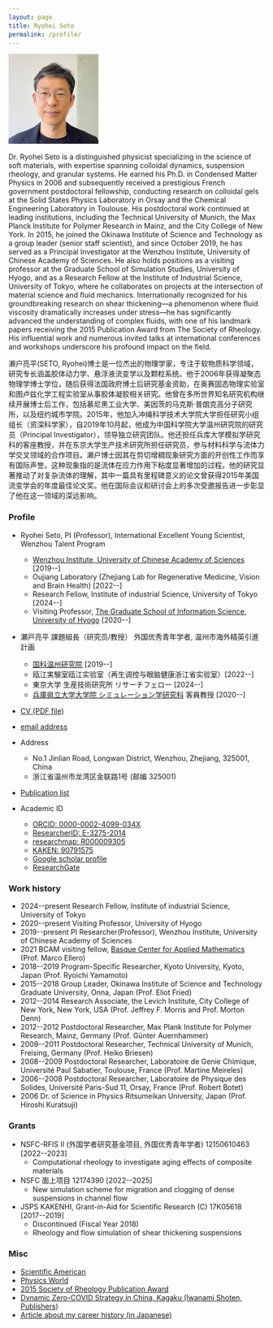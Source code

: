 ```yaml
---
layout: page
title: Ryohei Seto
permalink: /profile/
---
```


![Ryohei Seto](/assets/img/Seto2.png)

Dr. Ryohei Seto is a distinguished physicist specializing in the science of soft materials, with expertise spanning colloidal dynamics, suspension rheology, and granular systems. He earned his Ph.D. in Condensed Matter Physics in 2006 and subsequently received a prestigious French government postdoctoral fellowship, conducting research on colloidal gels at the Solid States Physics Laboratory in Orsay and the Chemical Engineering Laboratory in Toulouse. His postdoctoral work continued at leading institutions, including the Technical University of Munich, the Max Planck Institute for Polymer Research in Mainz, and the City College of New York. In 2015, he joined the Okinawa Institute of Science and Technology as a group leader (senior staff scientist), and since October 2019, he has served as a Principal Investigator at the Wenzhou Institute, University of Chinese Academy of Sciences. He also holds positions as a visiting professor at the Graduate School of Simulation Studies, University of Hyogo, and as a Research Fellow at the Institute of Industrial Science, University of Tokyo, where he collaborates on projects at the intersection of material science and fluid mechanics. Internationally recognized for his groundbreaking research on shear thickening—a phenomenon where fluid viscosity dramatically increases under stress—he has significantly advanced the understanding of complex fluids, with one of his landmark papers receiving the 2015 Publication Award from The Society of Rheology. His influential work and numerous invited talks at international conferences and workshops underscore his profound impact on the field.



濑户亮平(SETO, Ryohei)博士是一位杰出的物理学家，专注于软物质科学领域，研究专长涵盖胶体动力学、悬浮液流变学以及颗粒系统。他于2006年获得凝聚态物理学博士学位，随后获得法国政府博士后研究基金资助，在奥赛固态物理实验室和图卢兹化学工程实验室从事胶体凝胶相关研究。他曾在多所世界知名研究机构继续开展博士后工作，包括慕尼黑工业大学、美因茨的马克斯·普朗克高分子研究所，以及纽约城市学院。2015年，他加入冲绳科学技术大学院大学担任研究小组组长（资深科学家），自2019年10月起，他成为中国科学院大学温州研究院的研究员（Principal Investigator），领导独立研究团队。他还担任兵库大学模拟学研究科的客座教授，并在东京大学生产技术研究所担任研究员，参与材料科学与流体力学交叉领域的合作项目。濑户博士因其在剪切增稠现象研究方面的开创性工作而享有国际声誉。这种现象指的是流体在应力作用下粘度显著增加的过程。他的研究显著推动了对复杂流体的理解，其中一篇具有里程碑意义的论文曾获得2015年美国流变学会的年度最佳论文奖。他在国际会议和研讨会上的多次受邀报告进一步彰显了他在这一领域的深远影响。



### Profile

- Ryohei Seto, PI (Professor), International Excellent Young Scientist, Wenzhou Talent Program
  - [Wenzhou Institute, University of Chinese Academy of Sciences](https://wiucas.ac.cn/en/) [2019--]
  - Oujiang Laboratory (Zhejiang Lab for Regenerative Medicine, Vision and Brain Health) [2022--]
  - Research Fellow, Institute of industrial Science, University of Tokyo [2024--]
  - Visiting Professor, [The Graduate School of Information Science, University of Hyogo](http://www.simulation-studies.org) [2020--]

- 瀬戸亮平 課題組長（研究员/教授） 外国优秀青年学者, 温州市海外精英引進計画
  - [国科温州研究院](http://www.wiucas.ac.cn) [2019--]
  - 瓯江実験室瓯江实验室（再生调控与眼脑健康浙江省实验室）[2022--]
  - 東京大学 生産技術研究所 リサーチフェロー [2024--]
  - [兵庫県立大学大学院 シミュレーション学研究科](http://www.simulation-studies.org) 客員教授 [2020--]

- [CV (PDF file)](https://ryseto.github.io/assets/pdf/CV_Seto.pdf)
- [email address](mailto:seto@wiucas.ac.cn)
- Address 
  - No.1 Jinlian Road, Longwan District, Wenzhou, Zhejiang, 325001, China
  - 浙江省温州市龙湾区金联路1号 (邮编 325001)
- [Publication list](4publications.md)  
- Academic ID
  - [ORCID: 0000-0002-4099-034X](http://orcid.org/0000-0002-4099-034X)
  - [ResearcherID: E-3275-2014](http://www.researcherid.com/rid/E-3275-2014)
  - [researchmap: R000009305](https://researchmap.jp/ryseto)
  - [KAKEN: 90791575](https://nrid.nii.ac.jp/nrid/1000090791575/)
  - [Google scholar profile](https://scholar.google.co.jp/citations?hl=ja&user=0V-BankAAAAJ)
  - [ResearchGate](https://www.researchgate.net/profile/Ryohei_Seto)

### Work history
- 2024--present Research Fellow, Institute of industrial Science, University of Tokyo
- 2020--present Visiting Professor, University of Hyogo
- 2019--present PI Researcher(Professor), Wenzhou Institute, University of Chinese Academy of Sciences
- 2021 BCAM visiting fellow, [Basque Center for Applied Mathematics](http://www.bcamath.org/en/research/lines/CFDMS) (Prof. Marco Ellero)
- 2018--2019 Program-Specific Researcher, Kyoto University, Kyoto, Japan (Prof. Ryoichi Yamamoto)
- 2015--2018 Group Leader, Okinawa Institute of Science and Technology Graduate University,
Onna, Japan (Prof. Eliot Fried)
- 2012--2014 Research Associate, the Levich Institute, City College of New York, New York, USA (Prof. Jeffrey F. Morris and Prof. Morton Denn)
- 2012--2012 Postdoctoral Researcher, Max Plank Institute for Polymer Research, Mainz, Germany (Prof. Günter Auernhammer)
- 2009--2011 Postdoctoral Researcher, Technical University of Munich, Freising, Germany (Prof. Heiko Briesen)
- 2008--2009 Postdoctoral Researcher, Laboratoire de Genie Chimique, Université Paul Sabatier, Toulouse, France (Prof. Martine Meireles)
- 2006--2008 Postdoctoral Researcher, Laboratoire de Physique des Solides, Université Paris-Sud 11, Orsay, France (Prof. Robert Botet)
- 2006      Dr. of Science in Physics  Ritsumeikan University, Japan (Prof. Hiroshi Kuratsuji)

### Grants

- NSFC-RFIS II (外国学者研究基金项目, 外国优秀青年学者) 12150610463 [2022--2023]
  - Computational rheology to investigate aging effects of composite materials
- NSFC 面上项目 12174390 [2022--2025] 
  - New simulation scheme for migration and clogging of dense suspensions in channel flow
- JSPS KAKENHI, Grant-in-Aid for Scientific Research (C) 17K05618 [2017--2019]
  - Discontinued (Fiscal Year 2018)
  - Rheology and flow simulation of shear thickening suspensions


### Misc
- [Scientific American](https://www.scientificamerican.com/article/friction-makes-cornstarch-and-water-into-bizarre-oobleck/)
- [Physics World](http://physicsworld.com/cws/article/news/2013/nov/25/model-explains-why-liquid-suspensions-suddenly-turn-solid)
- [2015 Society of Rheology Publication Award](http://www-levich.engr.ccny.cuny.edu/sor2015.htm)
- [Dynamic Zero-COVID Strategy in China, Kagaku (Iwanami Shoten, Publishers)](/assets/pdf/Kagaku_202201_Seto_etal.pdf)
- [Article about my career history (in Japanese)](https://www.jstage.jst.go.jp/article/mssj/24/1/24_77/_article/-char/ja/)
